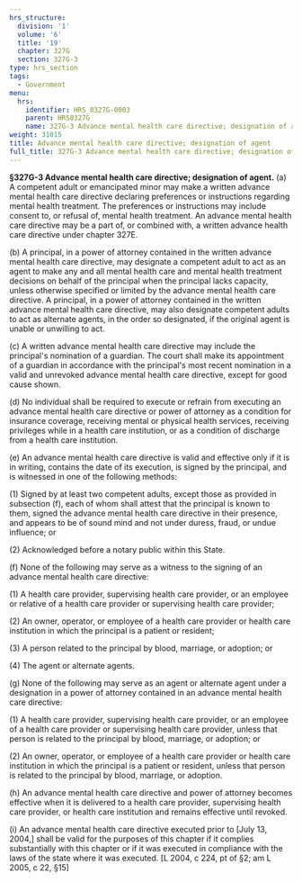 ```yaml
---
hrs_structure:
  division: '1'
  volume: '6'
  title: '19'
  chapter: 327G
  section: 327G-3
type: hrs_section
tags:
  - Government
menu:
  hrs:
    identifier: HRS_0327G-0003
    parent: HRS0327G
    name: 327G-3 Advance mental health care directive; designation of agent
weight: 31015
title: Advance mental health care directive; designation of agent
full_title: 327G-3 Advance mental health care directive; designation of agent
---
```

**§327G-3 Advance mental health care directive; designation of agent.** (a) A competent adult or emancipated minor may make a written advance mental health care directive declaring preferences or instructions regarding mental health treatment. The preferences or instructions may include consent to, or refusal of, mental health treatment. An advance mental health care directive may be a part of, or combined with, a written advance health care directive under chapter 327E.

(b) A principal, in a power of attorney contained in the written advance mental health care directive, may designate a competent adult to act as an agent to make any and all mental health care and mental health treatment decisions on behalf of the principal when the principal lacks capacity, unless otherwise specified or limited by the advance mental health care directive. A principal, in a power of attorney contained in the written advance mental health care directive, may also designate competent adults to act as alternate agents, in the order so designated, if the original agent is unable or unwilling to act.

(c) A written advance mental health care directive may include the principal's nomination of a guardian. The court shall make its appointment of a guardian in accordance with the principal's most recent nomination in a valid and unrevoked advance mental health care directive, except for good cause shown.

(d) No individual shall be required to execute or refrain from executing an advance mental health care directive or power of attorney as a condition for insurance coverage, receiving mental or physical health services, receiving privileges while in a health care institution, or as a condition of discharge from a health care institution.

(e) An advance mental health care directive is valid and effective only if it is in writing, contains the date of its execution, is signed by the principal, and is witnessed in one of the following methods:

(1) Signed by at least two competent adults, except those as provided in subsection (f), each of whom shall attest that the principal is known to them, signed the advance mental health care directive in their presence, and appears to be of sound mind and not under duress, fraud, or undue influence; or

(2) Acknowledged before a notary public within this State.

(f) None of the following may serve as a witness to the signing of an advance mental health care directive:

(1) A health care provider, supervising health care provider, or an employee or relative of a health care provider or supervising health care provider;

(2) An owner, operator, or employee of a health care provider or health care institution in which the principal is a patient or resident;

(3) A person related to the principal by blood, marriage, or adoption; or

(4) The agent or alternate agents.

(g) None of the following may serve as an agent or alternate agent under a designation in a power of attorney contained in an advance mental health care directive:

(1) A health care provider, supervising health care provider, or an employee of a health care provider or supervising health care provider, unless that person is related to the principal by blood, marriage, or adoption; or

(2) An owner, operator, or employee of a health care provider or health care institution in which the principal is a patient or resident, unless that person is related to the principal by blood, marriage, or adoption.

(h) An advance mental health care directive and power of attorney becomes effective when it is delivered to a health care provider, supervising health care provider, or health care institution and remains effective until revoked.

(i) An advance mental health care directive executed prior to [July 13, 2004,] shall be valid for the purposes of this chapter if it complies substantially with this chapter or if it was executed in compliance with the laws of the state where it was executed. [L 2004, c 224, pt of §2; am L 2005, c 22, §15]